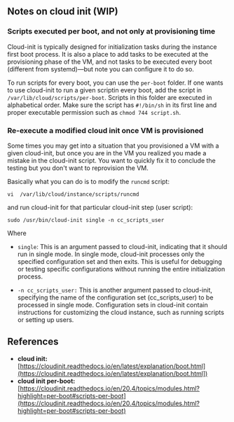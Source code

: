 ## Notes on cloud init (WIP)

### Scripts executed per boot, and not only at provisioning time

Cloud-init is typically designed for initialization tasks during the instance
first boot process.  It is also a place to add tasks to be executed at the
provisioning phase of the VM, and not tasks to be executed every boot (different
from systemd)—but note you can configure it to do so.

To run scripts for every boot, you can use the `per-boot` folder. If one wants
to use cloud-init to run a given scriptin every boot, add the script in
`/var/lib/cloud/scripts/per-boot`. Scripts in this folder are executed in
alphabetical order. Make sure the script has `#!/bin/sh` in its first line and
proper executable permission such as `chmod 744 script.sh`.


### Re-execute a modified cloud init once VM is provisioned

Some times you may get into a situation that you provisioned a VM with a given
cloud-init, but once you are in the VM you realized you made a mistake in the
cloud-init script. You want to quickly fix it to conclude the testing but you
don't want to reprovision the VM.

Basically what you can do is to modify the `runcmd` script:

```
vi  /var/lib/cloud/instance/scripts/runcmd
```

and run cloud-init for that particular cloud-init step (user script):

```
sudo /usr/bin/cloud-init single -n cc_scripts_user
```

Where

- `single`: This is an argument passed to cloud-init, indicating that it should
  run in single mode. In single mode, cloud-init processes only the specified
  configuration set and then exits. This is useful for debugging or testing
  specific configurations without running the entire initialization process.

- `-n cc_scripts_user:` This is another argument passed to cloud-init,
  specifying the name of the configuration set (cc_scripts_user) to be processed
  in single mode. Configuration sets in cloud-init contain instructions for
  customizing the cloud instance, such as running scripts or setting up users.


## References

- **cloud init:**
  [https://cloudinit.readthedocs.io/en/latest/explanation/boot.html](https://cloudinit.readthedocs.io/en/latest/explanation/boot.html])
- **cloud init per-boot:** [https://cloudinit.readthedocs.io/en/20.4/topics/modules.html?highlight=per-boot#scripts-per-boot](https://cloudinit.readthedocs.io/en/20.4/topics/modules.html?highlight=per-boot#scripts-per-boot)
